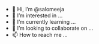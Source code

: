 - 👋 Hi, I’m @salomeeja
- 👀 I’m interested in ...
- 🌱 I’m currently learning ...
- 💞️ I’m looking to collaborate on ...
- 📫 How to reach me ...

<!---
salomeeja/salomeeja is a ✨ special ✨ repository because its `README.md` (this file) appears on your GitHub profile.
You can click the Preview link to take a look at your changes.
--->

